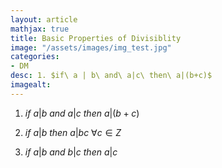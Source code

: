 ```yaml
---
layout: article
mathjax: true
title: Basic Properties of Divisiblity
image: "/assets/images/img_test.jpg"
categories:
- DM
desc: 1. $if\ a | b\ and\ a|c\ then\ a|(b+c)$ 
imagealt: 
---
```


1. $if\ a | b\ and\ a|c\ then\ a|(b+c)$

































































































































































































































































































































































2. $if\ a | b\ then\ a|bc\ \forall c \in Z$

































































































































































































































































































































































3. $if\ a | b\ and\ b|c\ then\ a|c$
































































































































































































































































































































































